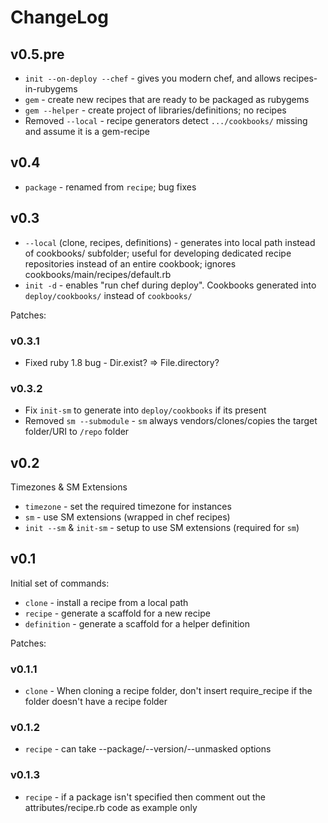 # ChangeLog

## v0.5.pre

* `init --on-deploy --chef` - gives you modern chef, and allows recipes-in-rubygems
* `gem` - create new recipes that are ready to be packaged as rubygems
* `gem --helper` - create project of libraries/definitions; no recipes
* Removed `--local` - recipe generators detect `.../cookbooks/` missing and assume it is a gem-recipe

## v0.4

* `package` - renamed from `recipe`; bug fixes

## v0.3

* `--local` (clone, recipes, definitions) - generates into local path instead of cookbooks/ subfolder; useful for developing dedicated recipe repositories instead of an entire cookbook; ignores cookbooks/main/recipes/default.rb
* `init -d` - enables "run chef during deploy". Cookbooks generated into `deploy/cookbooks/` instead of `cookbooks/`

Patches:

### v0.3.1

* Fixed ruby 1.8 bug - Dir.exist? => File.directory?

### v0.3.2

* Fix `init-sm` to generate into `deploy/cookbooks` if its present
* Removed `sm --submodule` - `sm` always vendors/clones/copies the target folder/URI to `/repo` folder

## v0.2

Timezones & SM Extensions

* `timezone` - set the required timezone for instances
* `sm` - use SM extensions (wrapped in chef recipes)
* `init --sm` & `init-sm` - setup to use SM extensions (required for `sm`)

## v0.1

Initial set of commands:

* `clone` - install a recipe from a local path
* `recipe` - generate a scaffold for a new recipe
* `definition` - generate a scaffold for a helper definition

Patches:

### v0.1.1

* `clone` - When cloning a recipe folder, don't insert require_recipe if the folder doesn't have a recipe folder

### v0.1.2

* `recipe` - can take --package/--version/--unmasked options

### v0.1.3

* `recipe` - if a package isn't specified then comment out the attributes/recipe.rb code as example only
